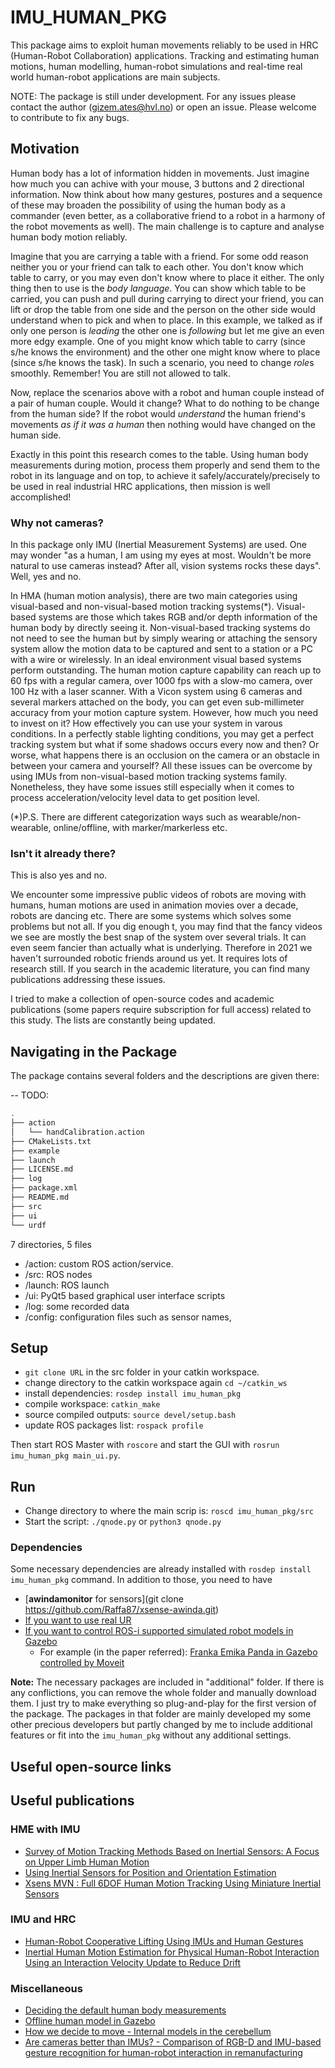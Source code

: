 # IMU_HUMAN_PKG

This package aims to exploit human movements reliably to be used in HRC (Human-Robot Collaboration) applications. Tracking and estimating human motions, human modelling, human-robot simulations and real-time real world human-robot applications are main subjects.

NOTE: The package is still under development. For any issues please contact the author (gizem.ates@hvl.no) or open an issue. Please welcome to contribute to fix any bugs.


## Motivation

Human body has a lot of information hidden in movements. Just imagine how much you can achive with your mouse, 3 buttons and 2 directional information. Now think about how many gestures, postures and a sequence of these may broaden the possibility of using the human body as a commander (even better, as a collaborative friend to a robot in a harmony of the robot movements as well). The main challenge is to capture and analyse human body motion reliably.

Imagine that you are carrying a table with a friend. For some odd reason neither you or your friend can talk to each other. You don't know which table to carry, or you may even don't know where to place it either. The only thing then to use is the *body language*. You can show which table to be carried, you can push and pull during carrying to direct your friend, you can lift or drop the table from one side and the person on the other side would understand when to pick and when to place.  In this example, we talked as if only one person is *leading* the other one is *following* but let me give an even more edgy example. One of you might know which table to carry (since s/he knows the environment) and the other one might know where to place (since s/he knows the task). In such a scenario, you need to change *role*s smoothly. Remember! You are still not allowed to talk.

Now, replace the scenarios above with a robot and human couple instead of a pair of human couple. Would it change? What to do nothing to be change from the human side? If the robot would *understand* the human friend's movements *as if it was a human* then nothing would have changed on the human side.

Exactly in this point this research comes to the table. Using human body measurements during motion, process them properly and send them to the robot in its language and on top, to achieve it safely/accurately/precisely to be used in real industrial HRC applications, then mission is well accomplished!


### Why not cameras?
In this package only IMU (Inertial Measurement Systems) are used. One may wonder "as a human, I am using my eyes at most. Wouldn't be more natural to use cameras instead? After all, vision systems rocks these days". Well, yes and no.

In HMA (human motion analysis), there are two main categories using visual-based and non-visual-based motion tracking systems(*). Visual-based systems are those which takes RGB and/or depth information of the human body by directly seeing it. Non-visual-based tracking systems do not need to see the human but by simply wearing or attaching the sensory system allow the motion data to be captured and sent to a station or a PC with a wire or wirelessly. In an ideal environment visual based systems perform outstanding. The human motion capture capability can reach up to 60 fps with a regular camera, over 1000 fps with a slow-mo camera, over 100 Hz with a laser scanner. With a Vicon system using 6 cameras and several markers attached on the body, you can get even sub-millimeter accuracy from your motion capture system. However, how much you need to invest on it? How effectively you can use your system in varous conditions. In a perfectly stable lighting conditions, you may get a perfect tracking system but what if some shadows occurs every now and then? Or worse, what happens there is an occlusion on the camera or an obstacle in between your camera and yourself? All these issues can be overcome by using IMUs from non-visual-based motion tracking systems family. Nonetheless, they have some issues still especially when it comes to process acceleration/velocity level data to get position level.



(*)P.S. There are different categorization ways such as wearable/non-wearable, online/offline, with marker/markerless etc.

### Isn't it already there?
This is also yes and no.

We encounter some impressive public videos of robots are moving with humans, human motions are used in animation movies over a decade, robots are dancing etc. There are some systems which solves some problems but not all. If you dig enough t, you may find that the fancy videos we see are mostly the best snap of the system over several trials. It can even seem fancier than actually what is underlying. Therefore in 2021 we haven't surrounded robotic friends around us yet. It requires lots of research still. If you search in the academic literature, you can find many publications addressing these issues.

I tried to make a collection of open-source codes and academic publications (some papers require subscription for full access) related to this study. The lists are constantly being updated.


## Navigating in the Package
The package contains several folders and the descriptions are given there:


-- TODO:

```bash
.
├── action
│   └── handCalibration.action
├── CMakeLists.txt
├── example
├── launch
├── LICENSE.md
├── log
├── package.xml
├── README.md
├── src
├── ui
└── urdf

```

7 directories, 5 files

- /action: custom ROS action/service.
- /src: ROS nodes
- /launch: ROS launch
- /ui: PyQt5 based graphical user interface scripts
- /log: some recorded data
- /config: configuration files such as sensor names, 


## Setup
- `git clone URL` in the src folder in your catkin workspace.
- change directory to the catkin workspace again `cd ~/catkin_ws`
- install dependencies: `rosdep install imu_human_pkg`
- compile workspace: `catkin_make`
- source compiled outputs: `source devel/setup.bash`
- update ROS packages list: `rospack profile`


Then start ROS Master with `roscore` and start the GUI with `rosrun imu_human_pkg main_ui.py`.

## Run
- Change directory to where the main scrip is: `roscd imu_human_pkg/src`
- Start the script: `./qnode.py` or `python3 qnode.py`

### Dependencies
Some necessary dependencies are already installed with `rosdep install imu_human_pkg` command. In addition to those, you need to have 
- [**awindamonitor** for sensors](git clone https://github.com/Raffa87/xsense-awinda.git)
- [If you want to use real UR](https://sdurobotics.gitlab.io/ur_rtde/index.html)
- [If you want to control ROS-i supported simulated robot models in Gazebo](https://moveit.ros.org/robots/)
  - For example (in the paper referred): [Franka Emika Panda in Gazebo controlled by Moveit](https://github.com/frankaemika/franka_ros)

**Note:** The necessary packages are included in "additional" folder. If there is any conflictions, you can remove the whole folder and manually download them. I just try to make everything so plug-and-play for the first version of the package. The packages in that folder are mainly developed my some other precious developers but partly changed by me to include additional features or fit into the `imu_human_pkg` without any additional settings.


## Useful open-source links

## Useful publications

### HME with IMU
- [Survey of Motion Tracking Methods Based on Inertial Sensors: A Focus on Upper Limb Human Motion](https://www.mdpi.com/1424-8220/17/6/1257)
- [Using Inertial Sensors for Position and Orientation Estimation](https://arxiv.org/pdf/1704.06053.pdf)
- [Xsens MVN : Full 6DOF Human Motion Tracking Using Miniature Inertial Sensors](http://human.kyst.com.tw/upload/pdfs120702543998066.pdf)


### IMU and HRC

- [Human-Robot Cooperative Lifting Using IMUs and Human Gestures](https://link.springer.com/chapter/10.1007%2F978-3-030-89177-0_9)
- [Inertial Human Motion Estimation for Physical Human-Robot Interaction Using an Interaction Velocity Update to Reduce Drift](https://hvlopen.brage.unit.no/hvlopen-xmlui/handle/11250/2583544)

### Miscellaneous
- [Deciding the default human body measurements](http://www.oandplibrary.org/al/pdf/1964_01_044.pdf)
- [Offline human model in Gazebo](https://iopscience.iop.org/article/10.1088/1757-899X/825/1/012006/pdf)
- [How we decide to move - Internal models in the cerebellum](https://www.sciencedirect.com/science/article/pii/S1364661398012212)
- [Are cameras better than IMUs? - Comparison of RGB-D and IMU-based gesture recognition for human-robot interaction in remanufacturing](https://link.springer.com/article/10.1007/s00170-021-08125-9)

